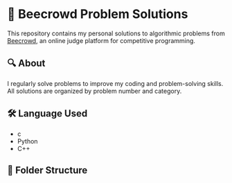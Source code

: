 # 🧠 Beecrowd Problem Solutions

This repository contains my personal solutions to algorithmic problems from [Beecrowd](https://www.beecrowd.com.br/), an online judge platform for competitive programming.

## 🔍 About
I regularly solve problems to improve my coding and problem-solving skills. All solutions are organized by problem number and category.

## 🛠️ Language Used
- c
- Python
- C++

## 📁 Folder Structure

